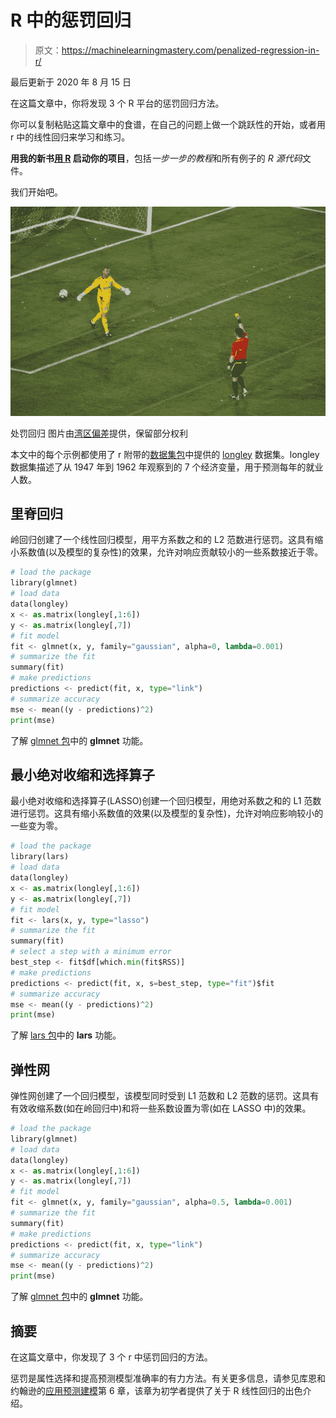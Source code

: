 # R 中的惩罚回归

> 原文：<https://machinelearningmastery.com/penalized-regression-in-r/>

最后更新于 2020 年 8 月 15 日

在这篇文章中，你将发现 3 个 R 平台的惩罚回归方法。

你可以复制粘贴这篇文章中的食谱，在自己的问题上做一个跳跃性的开始，或者用 r 中的线性回归来学习和练习。

**用我的新书[用 R](https://machinelearningmastery.com/machine-learning-with-r/) 启动你的项目**，包括*一步一步的教程*和所有例子的 *R 源代码*文件。

我们开始吧。

[![Penalized Regression](img/fca501128748943ade8c948a52631511.png)](https://machinelearningmastery.com/wp-content/uploads/2014/07/Penalized-Regression.jpg)

处罚回归
图片由[湾区偏差](https://www.flickr.com/photos/bayareabias/5907585316/in/photolist-hcgaMV-H9Gde-coHJyw-hnbi1L-9ZZ6n6-9ZZ61i-9ZZ5De-a12Vif-9ZYPbi-cyxYZs-cyxTKY-cyxU1C-cyxZGQ-cyxZVU-cyxZf7-cyxZuf-coHuE7-coHHch-7ispTj-7esmd4-coHGZJ-5dFjX3-ayk99U-7c8t2x)提供，保留部分权利

本文中的每个示例都使用了 r 附带的[数据集包](http://stat.ethz.ch/R-manual/R-devel/library/datasets/html/00Index.html)中提供的 [longley](http://stat.ethz.ch/R-manual/R-devel/library/datasets/html/longley.html) 数据集。longley 数据集描述了从 1947 年到 1962 年观察到的 7 个经济变量，用于预测每年的就业人数。

## 里脊回归

岭回归创建了一个线性回归模型，用平方系数之和的 L2 范数进行惩罚。这具有缩小系数值(以及模型的复杂性)的效果，允许对响应贡献较小的一些系数接近于零。

```py
# load the package
library(glmnet)
# load data
data(longley)
x <- as.matrix(longley[,1:6])
y <- as.matrix(longley[,7])
# fit model
fit <- glmnet(x, y, family="gaussian", alpha=0, lambda=0.001)
# summarize the fit
summary(fit)
# make predictions
predictions <- predict(fit, x, type="link")
# summarize accuracy
mse <- mean((y - predictions)^2)
print(mse)
```

了解 [glmnet 包](https://cran.r-project.org/web/packages/glmnet/index.html)中的 **glmnet** 功能。

## 最小绝对收缩和选择算子

最小绝对收缩和选择算子(LASSO)创建一个回归模型，用绝对系数之和的 L1 范数进行惩罚。这具有缩小系数值的效果(以及模型的复杂性)，允许对响应影响较小的一些变为零。

```py
# load the package
library(lars)
# load data
data(longley)
x <- as.matrix(longley[,1:6])
y <- as.matrix(longley[,7])
# fit model
fit <- lars(x, y, type="lasso")
# summarize the fit
summary(fit)
# select a step with a minimum error
best_step <- fit$df[which.min(fit$RSS)]
# make predictions
predictions <- predict(fit, x, s=best_step, type="fit")$fit
# summarize accuracy
mse <- mean((y - predictions)^2)
print(mse)
```

了解 [lars 包](https://cran.r-project.org/web/packages/lars/index.html)中的 **lars** 功能。

## 弹性网

弹性网创建了一个回归模型，该模型同时受到 L1 范数和 L2 范数的惩罚。这具有有效收缩系数(如在岭回归中)和将一些系数设置为零(如在 LASSO 中)的效果。

```py
# load the package
library(glmnet)
# load data
data(longley)
x <- as.matrix(longley[,1:6])
y <- as.matrix(longley[,7])
# fit model
fit <- glmnet(x, y, family="gaussian", alpha=0.5, lambda=0.001)
# summarize the fit
summary(fit)
# make predictions
predictions <- predict(fit, x, type="link")
# summarize accuracy
mse <- mean((y - predictions)^2)
print(mse)
```

了解 [glmnet 包](https://cran.r-project.org/web/packages/glmnet/index.html)中的 **glmnet** 功能。

## 摘要

在这篇文章中，你发现了 3 个 r 中惩罚回归的方法。

惩罚是属性选择和提高预测模型准确率的有力方法。有关更多信息，请参见库恩和约翰逊的[应用预测建模](https://amzn.to/3iFPHhq)第 6 章，该章为初学者提供了关于 R 线性回归的出色介绍。